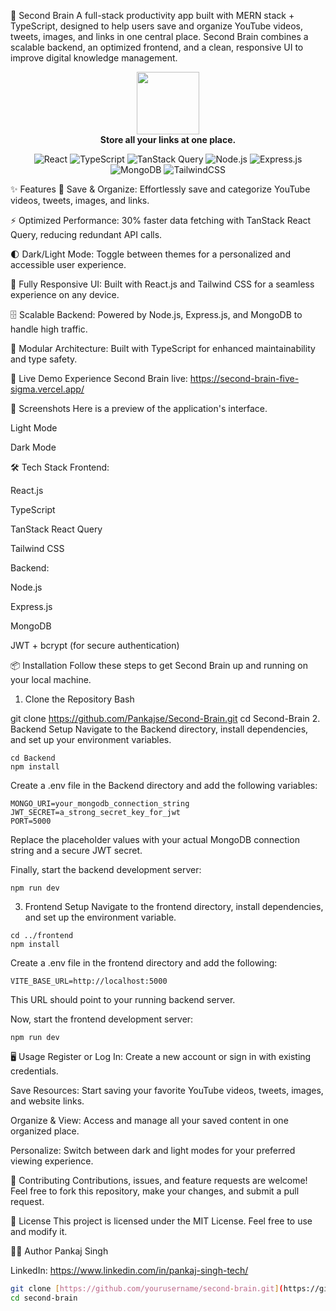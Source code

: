 🧠 Second Brain
A full-stack productivity app built with MERN stack + TypeScript, designed to help users save and organize YouTube videos, tweets, images, and links in one central place. Second Brain combines a scalable backend, an optimized frontend, and a clean, responsive UI to improve digital knowledge management.

<p align="center">
  <img src="https://user-images.githubusercontent.com/73097560/115834477-dbab4500-a447-11eb-908a-139a6edaec5c.gif" width="100" />
  <br>
  <strong>Store all your links at one place.</strong>
</p>

<p align="center">
<img alt="React" src="https://img.shields.io/badge/React-20232A?style=for-the-badge&logo=react&logoColor=61DAFB"/>
<img alt="TypeScript" src="https://img.shields.io/badge/TypeScript-3178C6?style=for-the-badge&logo=typescript&logoColor=white"/>
<img alt="TanStack Query" src="https://img.shields.io/badge/TanStack_Query-FF4154?style=for-the-badge&logo=react-query&logoColor=white"/>
<img alt="Node.js" src="https://img.shields.io/badge/Node.js-339933?style=for-the-badge&logo=nodedotjs&logoColor=white"/>
<img alt="Express.js" src="https://img.shields.io/badge/Express.js-000000?style=for-the-badge&logo=express&logoColor=white"/>
<img alt="MongoDB" src="https://img.shields.io/badge/MongoDB-4EA94B?style=for-the-badge&logo=mongodb&logoColor=white"/>
<img alt="TailwindCSS" src="https://img.shields.io/badge/Tailwind_CSS-38B2AC?style=for-the-badge&logo=tailwind-css&logoColor=white"/>
</p>

✨ Features
📂 Save & Organize: Effortlessly save and categorize YouTube videos, tweets, images, and links.

⚡ Optimized Performance: 30% faster data fetching with TanStack React Query, reducing redundant API calls.

🌓 Dark/Light Mode: Toggle between themes for a personalized and accessible user experience.

📱 Fully Responsive UI: Built with React.js and Tailwind CSS for a seamless experience on any device.

🗄️ Scalable Backend: Powered by Node.js, Express.js, and MongoDB to handle high traffic.

🧩 Modular Architecture: Built with TypeScript for enhanced maintainability and type safety.

🚀 Live Demo
Experience Second Brain live: https://second-brain-five-sigma.vercel.app/

📸 Screenshots
Here is a preview of the application's interface.

Light Mode

Dark Mode

🛠️ Tech Stack
Frontend:

React.js

TypeScript

TanStack React Query

Tailwind CSS

Backend:

Node.js

Express.js

MongoDB

JWT + bcrypt (for secure authentication)

📦 Installation
Follow these steps to get Second Brain up and running on your local machine.

1. Clone the Repository
Bash

git clone https://github.com/Pankajse/Second-Brain.git
cd Second-Brain
2. Backend Setup
Navigate to the Backend directory, install dependencies, and set up your environment variables.

```
cd Backend
npm install
```
Create a .env file in the Backend directory and add the following variables:

```
MONGO_URI=your_mongodb_connection_string
JWT_SECRET=a_strong_secret_key_for_jwt
PORT=5000
```
Replace the placeholder values with your actual MongoDB connection string and a secure JWT secret.

Finally, start the backend development server:

```
npm run dev
```

3. Frontend Setup
Navigate to the frontend directory, install dependencies, and set up the environment variable.

```
cd ../frontend
npm install
```
Create a .env file in the frontend directory and add the following:
```
VITE_BASE_URL=http://localhost:5000
```
This URL should point to your running backend server.

Now, start the frontend development server:
```
npm run dev
```
🖥️ Usage
Register or Log In: Create a new account or sign in with existing credentials.

Save Resources: Start saving your favorite YouTube videos, tweets, images, and website links.

Organize & View: Access and manage all your saved content in one organized place.

Personalize: Switch between dark and light modes for your preferred viewing experience.

🤝 Contributing
Contributions, issues, and feature requests are welcome! Feel free to fork this repository, make your changes, and submit a pull request.

📄 License
This project is licensed under the MIT License. Feel free to use and modify it.

👨‍💻 Author
Pankaj Singh

LinkedIn: https://www.linkedin.com/in/pankaj-singh-tech/

```bash
git clone [https://github.com/yourusername/second-brain.git](https://github.com/yourusername/second-brain.git)
cd second-brain

